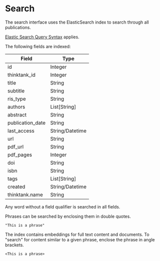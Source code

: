 # Search

The search interface uses the ElasticSearch index to search through all publications.

[Elastic Search Query Syntax](https://www.elastic.co/guide/en/elasticsearch/reference/current/query-dsl-query-string-query.html#query-string-syntax) applies.

The following fields are indexed:

| Field             | Type            |
|-------------------|-----------------|
| id                | Integer         |
| thinktank_id      | Integer         |
| title             | String          |
| subtitle          | String          |
| ris_type          | String          |
| authors           | List[String]    |
| abstract          | String          |
| publication_date  | String          |
| last_access       | String/Datetime |
| url               | String          |
| pdf_url           | String          |
| pdf_pages         | Integer         |
| doi               | String          |
| isbn              | String          |
| tags              | List[String]    |
| created           | String/Datetime |
| thinktank.name    | String          |

Any word without a field qualifier is searched in all fields.

Phrases can be searched by enclosing them in double quotes.

    "This is a phrase"

The index contains embeddings for full text content and documents. To "search" for content similar to a given phrase, enclose the phrase in angle brackets.

    <This is a phrase>

